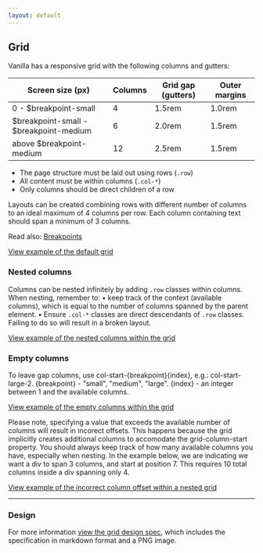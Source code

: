 ```yaml
---
layout: default
---
```


## Grid

Vanilla has a responsive grid with the following columns and gutters:

| Screen size (px)                       | Columns | Grid gap (gutters) | Outer margins |
| -------------------------------------- | ------- | ------------------ | ------------- |
| 0 - $breakpoint-small                  | 4       | 1.5rem             | 1.0rem        |
| $breakpoint-small - $breakpoint-medium | 6       | 2.0rem             | 1.5rem        |
| above $breakpoint-medium               | 12      | 2.5rem             | 1.5rem        |

- The page structure must be laid out using rows (`.row`)
- All content must be within columns (`.col-*`)
- Only columns should be direct children of a row

Layouts can be created combining rows with different number of columns to an ideal maximum of 4 columns per row. Each column containing text should span a minimum of 3 columns.

Read also: [Breakpoints](/en/settings/breakpoint-settings)

<a href="/examples/patterns/grid/default/" class="js-example">
    View example of the default grid
</a>

### Nested columns

Columns can be nested infinitely by adding `.row` classes within columns. When nesting, remember to:
• keep track of the context (available columns), which is equal to the number of columns spanned by the parent element.
• Ensure `.col-*` classes are direct descendants of `.row` classes. Failing to do so will result in a broken layout.

<a href="/examples/patterns/grid/nested/" class="js-example">
    View example of the nested columns within the grid
</a>

### Empty columns

To leave gap columns, use col-start-{breakpoint}{index}, e.g.: col-start-large-2.
{breakpoint} - "small", "medium", "large".
{index} - an integer between 1 and the available columns.

<a href="/examples/patterns/grid/empty-columns/" class="js-example">
    View example of the empty columns within the grid
</a>

Please note, specifying a value that exceeds the available number of columns will result in incorect offsets. This happens because the grid implicitly creates additional columns to accomodate the grid-column-start property. You should always keep track of how many available columns you have, especially when nesting. In the example below, we are indicating we want a div to span 3 columns, and start at position 7. This requires 10 total columns inside a div spanning only 4.

<a href="/examples/patterns/grid/incorrect-empty-columns/" class="js-example">
    View example of the incorrect column offset within a nested grid
</a>

<hr>

### Design

For more information [view the grid design spec](https://github.com/ubuntudesign/vanilla-design/tree/master/Grid), which includes the specification in markdown format and a PNG image.

